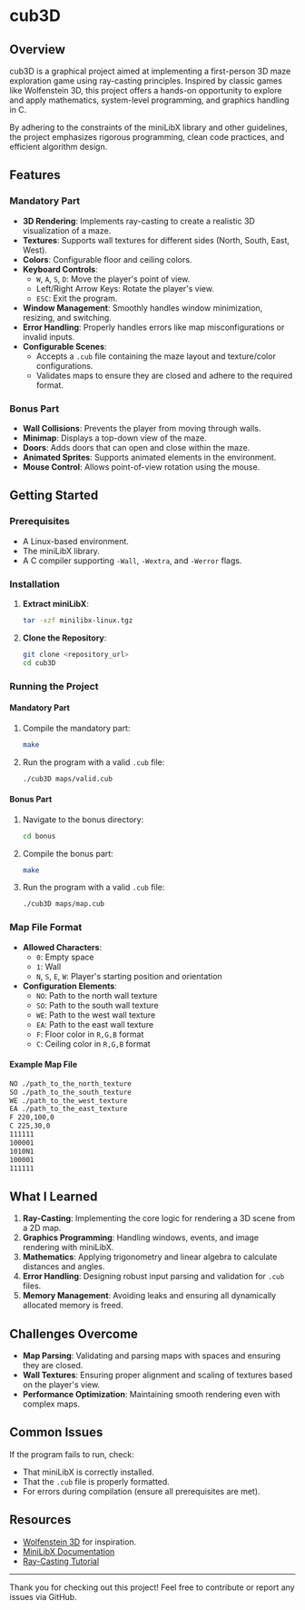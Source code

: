 # cub3D

## Overview
cub3D is a graphical project aimed at implementing a first-person 3D maze exploration game using ray-casting principles. Inspired by classic games like Wolfenstein 3D, this project offers a hands-on opportunity to explore and apply mathematics, system-level programming, and graphics handling in C.

By adhering to the constraints of the miniLibX library and other guidelines, the project emphasizes rigorous programming, clean code practices, and efficient algorithm design.

## Features
### Mandatory Part
- **3D Rendering**: Implements ray-casting to create a realistic 3D visualization of a maze.
- **Textures**: Supports wall textures for different sides (North, South, East, West).
- **Colors**: Configurable floor and ceiling colors.
- **Keyboard Controls**:
  - `W`, `A`, `S`, `D`: Move the player's point of view.
  - Left/Right Arrow Keys: Rotate the player's view.
  - `ESC`: Exit the program.
- **Window Management**: Smoothly handles window minimization, resizing, and switching.
- **Error Handling**: Properly handles errors like map misconfigurations or invalid inputs.
- **Configurable Scenes**:
  - Accepts a `.cub` file containing the maze layout and texture/color configurations.
  - Validates maps to ensure they are closed and adhere to the required format.

### Bonus Part
- **Wall Collisions**: Prevents the player from moving through walls.
- **Minimap**: Displays a top-down view of the maze.
- **Doors**: Adds doors that can open and close within the maze.
- **Animated Sprites**: Supports animated elements in the environment.
- **Mouse Control**: Allows point-of-view rotation using the mouse.

## Getting Started

### Prerequisites
- A Linux-based environment.
- The miniLibX library.
- A C compiler supporting `-Wall`, `-Wextra`, and `-Werror` flags.

### Installation
1. **Extract miniLibX**:
   ```bash
   tar -xzf minilibx-linux.tgz
   ```
2. **Clone the Repository**:
   ```bash
   git clone <repository_url>
   cd cub3D
   ```

### Running the Project
#### Mandatory Part
1. Compile the mandatory part:
   ```bash
   make
   ```
2. Run the program with a valid `.cub` file:
   ```bash
   ./cub3D maps/valid.cub
   ```

#### Bonus Part
1. Navigate to the bonus directory:
   ```bash
   cd bonus
   ```
2. Compile the bonus part:
   ```bash
   make
   ```
3. Run the program with a valid `.cub` file:
   ```bash
   ./cub3D maps/map.cub
   ```

### Map File Format
- **Allowed Characters**:
  - `0`: Empty space
  - `1`: Wall
  - `N`, `S`, `E`, `W`: Player's starting position and orientation
- **Configuration Elements**:
  - `NO`: Path to the north wall texture
  - `SO`: Path to the south wall texture
  - `WE`: Path to the west wall texture
  - `EA`: Path to the east wall texture
  - `F`: Floor color in `R,G,B` format
  - `C`: Ceiling color in `R,G,B` format

#### Example Map File
```txt
NO ./path_to_the_north_texture
SO ./path_to_the_south_texture
WE ./path_to_the_west_texture
EA ./path_to_the_east_texture
F 220,100,0
C 225,30,0
111111
100001
1010N1
100001
111111
```

## What I Learned
1. **Ray-Casting**: Implementing the core logic for rendering a 3D scene from a 2D map.
2. **Graphics Programming**: Handling windows, events, and image rendering with miniLibX.
3. **Mathematics**: Applying trigonometry and linear algebra to calculate distances and angles.
4. **Error Handling**: Designing robust input parsing and validation for `.cub` files.
5. **Memory Management**: Avoiding leaks and ensuring all dynamically allocated memory is freed.

## Challenges Overcome
- **Map Parsing**: Validating and parsing maps with spaces and ensuring they are closed.
- **Wall Textures**: Ensuring proper alignment and scaling of textures based on the player's view.
- **Performance Optimization**: Maintaining smooth rendering even with complex maps.

## Common Issues
If the program fails to run, check:
- That miniLibX is correctly installed.
- That the `.cub` file is properly formatted.
- For errors during compilation (ensure all prerequisites are met).

## Resources
- [Wolfenstein 3D](http://users.atw.hu/wolf3d/) for inspiration.
- [MiniLibX Documentation](https://harm-smits.github.io/42docs/libs/minilibx)
- [Ray-Casting Tutorial](https://lodev.org/cgtutor/raycasting.html)

---

Thank you for checking out this project! Feel free to contribute or report any issues via GitHub.
